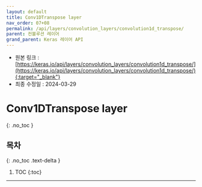 ```yaml
---
layout: default
title: Conv1DTranspose layer
nav_order: 07+08
permalink: /api/layers/convolution_layers/convolution1d_transpose/
parent: 컨볼루션 레이어
grand_parent: Keras 레이어 API
---
```


* 원본 링크 : [https://keras.io/api/layers/convolution_layers/convolution1d_transpose/](https://keras.io/api/layers/convolution_layers/convolution1d_transpose/){:target="_blank"}
* 최종 수정일 : 2024-03-29

# Conv1DTranspose layer
{: .no_toc }

## 목차
{: .no_toc .text-delta }

1. TOC
{:toc}

---
